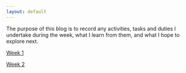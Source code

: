 ```yaml
---
layout: default
---
```


The purpose of this blog is to record any activities, tasks and duties I undertake during the week, what I learn from them, and what I hope to explore next.

[Week 1](./another-page.html)

[Week 2](./another-page-2.html)
